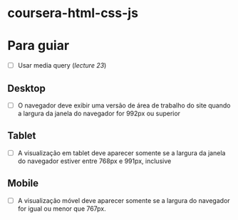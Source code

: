 # coursera-html-css-js

# Para guiar

- [ ] Usar media query (_lecture 23_)

## Desktop

- [ ] O navegador deve exibir uma versão de área de trabalho do site quando a largura da janela do navegador for 992px ou superior

## Tablet

- [ ] A visualização em tablet deve aparecer somente se a largura da janela do navegador estiver entre 768px e 991px, inclusive

## Mobile

- [ ] A visualização móvel deve aparecer somente se a largura do navegador for igual ou menor que 767px.
